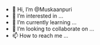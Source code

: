 - 👋 Hi, I’m @Muskaanpuri
- 👀 I’m interested in ...
- 🌱 I’m currently learning ...
- 💞️ I’m looking to collaborate on ...
- 📫 How to reach me ...

<!---
Muskaanpuri/Muskaanpuri is a ✨ special ✨ repository because its `README.md` (this file) appears on your GitHub profile.
You can click the Preview link to take a look at your changes.
--->
